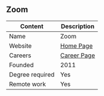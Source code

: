 ## Zoom

Content|Description
-|-
Name|Zoom
Website|[Home Page](https://zoom.us/)
Careers|[Career Page](https://zoom.us/about#current-openings)
Founded|2011
Degree required|Yes
Remote work|Yes
